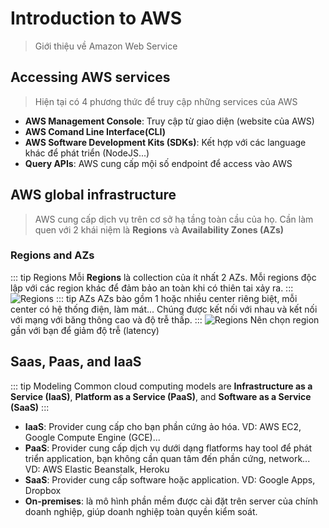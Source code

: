 # Introduction to AWS
> Giới thiệu về Amazon Web Service

## Accessing AWS services
> Hiện tại có 4 phương thức để truy cập những services của AWS
- **AWS Management Console**: Truy cập từ giao diện (website của AWS)
- **AWS Comand Line Interface(CLI)**
- **AWS Software Development Kits (SDKs)**: Kết hợp với các language khác để phát triển (NodeJS...)
- **Query APIs**: AWS cung cấp mội số endpoint để access vào AWS

## AWS global infrastructure
  > AWS cung cấp dịch vụ trên cơ sở hạ tầng toàn cầu của họ. Cần làm quen với 2 khái niệm là **Regions** và **Availability Zones (AZs)**
### Regions and AZs
  ::: tip Regions
  Mỗi **Regions** là collection của ít nhất 2 AZs. Mỗi regions độc lập với các region khác để đảm bảo an toàn khi có thiên tai xảy ra.
  :::
  ![Regions](https://s3-us-west-1.amazonaws.com/corpinfowebsiteuploads/content/uploads/2016/04/25051531/AWS-Global-Infrastructure.jpg)
  ::: tip AZs
  AZs bào gồm 1 hoặc nhiều center riêng biệt, mỗi center có hệ thống điện, làm mát... Chúng được kết nối với nhau và kết nối với mạng với băng thông cao và độ trễ thấp.
  :::
  ![Regions](https://image.slidesharecdn.com/runningsharepointontheawscloudfinalv2-120712124336-phpapp02/95/slide-8-1024.jpg)
  Nên chọn region gần với bạn để giảm độ trễ (latency)

## Saas, Paas, and IaaS
::: tip Modeling
Common cloud computing
models are **Infrastructure as a Service (IaaS)**, **Platform as a Service (PaaS)**, and **Software as a Service (SaaS)**
:::
  - **IaaS**: Provider cung cấp cho bạn phần cứng ảo hóa. VD: AWS EC2, Google Compute Engine (GCE)...
  - **PaaS**: Provider cung cấp dịch vụ dưới dạng flatforms hay tool để phát triển application, bạn không cần quan tâm đến phần cứng, network...
  VD: AWS Elastic Beanstalk, Heroku
  - **SaaS**: Provider cung cấp software hoặc application. VD: Google Apps, Dropbox
  - **On-premises**: là mô hình phần mềm được cài đặt trên server của chính doanh nghiệp, giúp doanh nghiệp toàn quyền kiểm soát.
